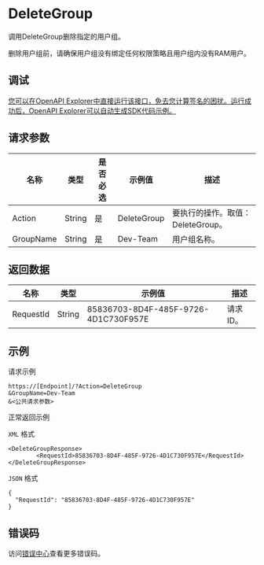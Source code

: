 # DeleteGroup

调用DeleteGroup删除指定的用户组。

删除用户组前，请确保用户组没有绑定任何权限策略且用户组内没有RAM用户。

## 调试

[您可以在OpenAPI Explorer中直接运行该接口，免去您计算签名的困扰。运行成功后，OpenAPI Explorer可以自动生成SDK代码示例。](https://api.aliyun.com/#product=Ims&api=DeleteGroup&type=RPC&version=2019-08-15)

## 请求参数

|名称|类型|是否必选|示例值|描述|
|--|--|----|---|--|
|Action|String|是|DeleteGroup|要执行的操作。取值：DeleteGroup。 |
|GroupName|String|是|Dev-Team|用户组名称。 |

## 返回数据

|名称|类型|示例值|描述|
|--|--|---|--|
|RequestId|String|85836703-8D4F-485F-9726-4D1C730F957E|请求ID。 |

## 示例

请求示例

```
https://[Endpoint]/?Action=DeleteGroup
&GroupName=Dev-Team
&<公共请求参数>
```

正常返回示例

`XML` 格式

```
<DeleteGroupResponse>
        <RequestId>85836703-8D4F-485F-9726-4D1C730F957E</RequestId>
</DeleteGroupResponse>
```

`JSON` 格式

```
{
  "RequestId": "85836703-8D4F-485F-9726-4D1C730F957E"
}
```

## 错误码

访问[错误中心](https://error-center.alibabacloud.com/status/product/Ims)查看更多错误码。

